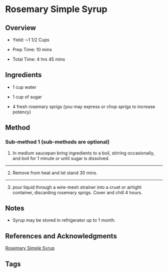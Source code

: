 # Rosemary Simple Syrup

## Overview

- Yield: ~1 1/2 Cups

- Prep Time: 10 mins

- Total Time: 4 hrs 45 mins

## Ingredients

- 1 cup water

- 1 cup of sugar

- 4 fresh rosemary sprigs (you may express or chop sprigs to increase potency)

## Method

### Sub-method 1 (sub-methods are optional)

1. In medium saucepan bring ingredients to a boil, stirring occasionally, and boil for 1 minute or until sugar is dissolved.
---
2. Remove from heat and let stand 30 mins.
---
3. pour liquid through a wire-mesh strainer into a cruet or airtight container, discarding rosemary sprigs. Cover and chill 4 hours.

## Notes

- Syrup may be stored in refrigerator up to 1 month.

## References and Acknowledgments

[Rosemary Simple Syrup](https://www.thekitchn.com/summer-cocktail-essential-rose-54454)

## Tags


